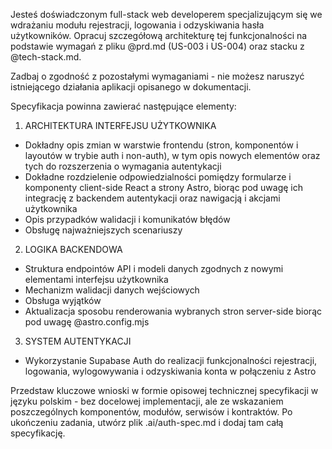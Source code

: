 Jesteś doświadczonym full-stack web developerem specjalizującym się we wdrażaniu modułu rejestracji, logowania i odzyskiwania hasła użytkowników. Opracuj szczegółową architekturę tej funkcjonalności na podstawie wymagań z pliku @prd.md (US-003 i US-004) oraz stacku z @tech-stack.md.

Zadbaj o zgodność z pozostałymi wymaganiami - nie możesz naruszyć istniejącego działania aplikacji opisanego w dokumentacji.

Specyfikacja powinna zawierać następujące elementy:

1. ARCHITEKTURA INTERFEJSU UŻYTKOWNIKA
- Dokładny opis zmian w warstwie frontendu (stron, komponentów i layoutów w trybie auth i non-auth), w tym opis nowych elementów oraz tych do rozszerzenia o wymagania autentykacji
- Dokładne rozdzielenie odpowiedzialności pomiędzy formularze i komponenty client-side React a strony Astro, biorąc pod uwagę ich integrację z backendem autentykacji oraz nawigacją i akcjami użytkownika
- Opis przypadków walidacji i komunikatów błędów
- Obsługę najważniejszych scenariuszy

2. LOGIKA BACKENDOWA
- Struktura endpointów API i modeli danych zgodnych z nowymi elementami interfejsu użytkownika
- Mechanizm walidacji danych wejściowych
- Obsługa wyjątków
- Aktualizacja sposobu renderowania wybranych stron server-side biorąc pod uwagę @astro.config.mjs

3. SYSTEM AUTENTYKACJI
- Wykorzystanie Supabase Auth do realizacji funkcjonalności rejestracji, logowania, wylogowywania i odzyskiwania konta w połączeniu z Astro

Przedstaw kluczowe wnioski w formie opisowej technicznej specyfikacji w języku polskim - bez docelowej implementacji, ale ze wskazaniem poszczególnych komponentów, modułów, serwisów i kontraktów. Po ukończeniu zadania, utwórz plik .ai/auth-spec.md i dodaj tam całą specyfikację.